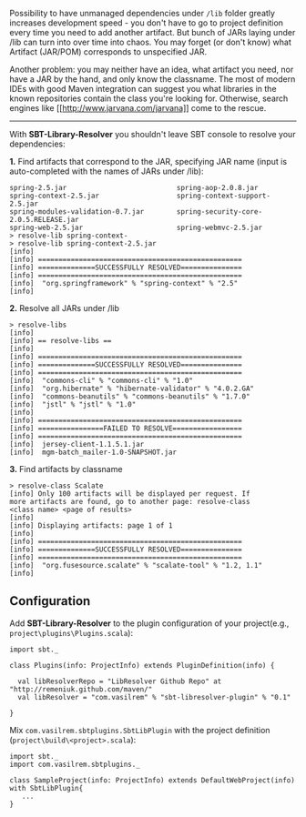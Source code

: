 Possibility to have unmanaged dependencies under `/lib` folder greatly increases development speed - you don't have to go to project definition every time you need to add another artifact. But bunch of JARs laying under /lib can turn into over time into chaos. You may forget (or don't know) what Artifact (JAR/POM) corresponds to unspecified JAR.

Another problem: you may neither have an idea, what artifact you need, nor have a JAR by the hand, and only know the classname. The most of modern IDEs with good Maven integration can suggest you what libraries in the known repositories contain the class you're looking for. Otherwise, search engines like [[http://www.jarvana.com/jarvana]] come to the rescue.
***
With **SBT-Library-Resolver** you shouldn't leave SBT console to resolve your dependencies:

**1.**  Find artifacts that correspond to the JAR, specifying JAR name (input is auto-completed with the names of JARs under /lib):

	spring-2.5.jar                           spring-aop-2.0.8.jar
	spring-context-2.5.jar                   spring-context-support-2.5.jar
	spring-modules-validation-0.7.jar        spring-security-core-2.0.5.RELEASE.jar
	spring-web-2.5.jar                       spring-webmvc-2.5.jar
	> resolve-lib spring-context-
	> resolve-lib spring-context-2.5.jar
	[info]
	[info] ==================================================
	[info] ==============SUCCESSFULLY RESOLVED===============
	[info] ==================================================
	[info]  "org.springframework" % "spring-context" % "2.5"
	[info]
  
**2.** Resolve all JARs under /lib

	> resolve-libs
	[info]
	[info] == resolve-libs ==
	[info]
	[info] ==================================================
	[info] ==============SUCCESSFULLY RESOLVED===============
	[info] ==================================================
	[info]  "commons-cli" % "commons-cli" % "1.0"
	[info]  "org.hibernate" % "hibernate-validator" % "4.0.2.GA"
	[info]  "commons-beanutils" % "commons-beanutils" % "1.7.0"
	[info]  "jstl" % "jstl" % "1.0"
	[info]
	[info] ==================================================
	[info] ================FAILED TO RESOLVE=================
	[info] ==================================================
	[info]  jersey-client-1.1.5.1.jar
	[info]  mgm-batch_mailer-1.0-SNAPSHOT.jar

**3.** Find artifacts by classname

	> resolve-class Scalate
	[info] Only 100 artifacts will be displayed per request. If 
	more artifacts are found, go to another page: resolve-class 
	<class name> <page of results>
	[info]
	[info] Displaying artifacts: page 1 of 1
	[info]
	[info] ==================================================
	[info] ==============SUCCESSFULLY RESOLVED===============
	[info] ==================================================
	[info]  "org.fusesource.scalate" % "scalate-tool" % "1.2, 1.1"
	[info]

## Configuration

Add **SBT-Library-Resolver** to the plugin configuration of your project(e.g., `project\plugins\Plugins.scala`):

	import sbt._

	class Plugins(info: ProjectInfo) extends PluginDefinition(info) {

	  val libResolverRepo = "LibResolver Github Repo" at "http://remeniuk.github.com/maven/"
	  val libResolver = "com.vasilrem" % "sbt-libresolver-plugin" % "0.1"

	}

Mix `com.vasilrem.sbtplugins.SbtLibPlugin` with the project definition (`project\build\<project>.scala`):

	import sbt._
	import com.vasilrem.sbtplugins._

	class SampleProject(info: ProjectInfo) extends DefaultWebProject(info) with SbtLibPlugin{	
	   ...
	}